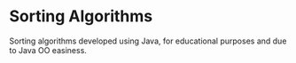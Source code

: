 # Sorting Algorithms
Sorting algorithms developed using Java, for educational purposes and due to Java OO easiness.
